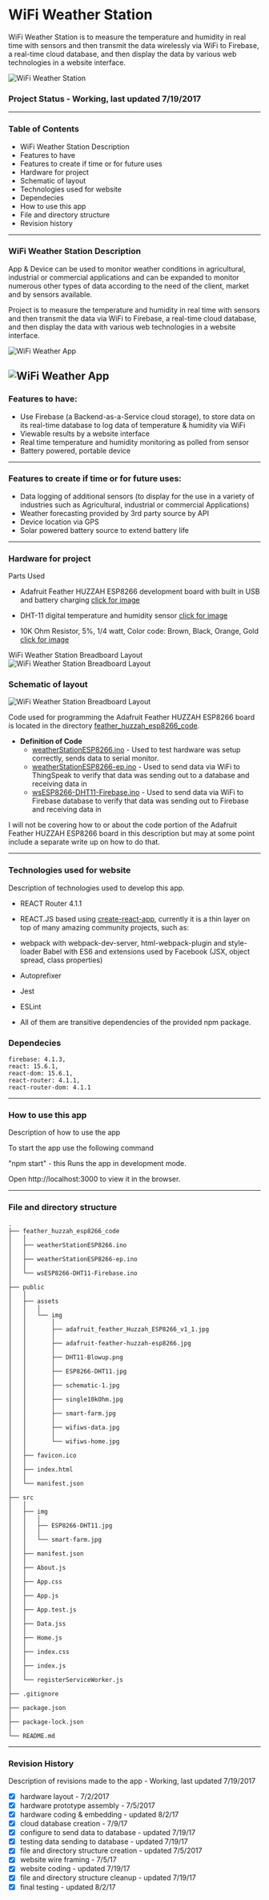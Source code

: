 # WiFi Weather Station
WiFi Weather Station is to measure the temperature and humidity in real time with sensors and then transmit the data wirelessly via WiFi to Firebase, a real-time cloud database, and then display the data by various web technologies in a website interface.

![WiFi Weather Station](public/assets/img/smart-farm.jpg)


### Project Status - Working, last updated 7/19/2017

----

### Table of Contents

  -  WiFi Weather Station Description
  -  Features to have 
  -  Features to create if time or for future uses
  -  Hardware for project
  -  Schematic of layout
  -  Technologies used for website 
  -  Dependecies
  -  How to use this app
  -  File and directory structure
  -  Revision history
  
----

### WiFi Weather Station Description
App & Device can be used to monitor weather conditions in agricultural, industrial or commercial applications and can be expanded to monitor numerous other types of data according to the need of the client, market and by sensors available. 

Project is to measure the temperature and humidity in real time with sensors and then transmit the data via WiFi to Firebase, a real-time cloud database, and then display the data with various web technologies in a website interface.

![WiFi Weather App](public/assets/img/wifiws-home.jpg)

![WiFi Weather App](public/assets/img/wifiws-data.jpg)
----

### Features to have:
- Use Firebase (a Backend-as-a-Service cloud storage), to store data on its real-time database to log data of temperature & humidity via WiFi
- Viewable results by a website interface
- Real time temperature and humidity monitoring as polled from sensor 
- Battery powered, portable device


----

### Features to create if time or for future uses:
- Data logging of additional sensors (to display for the use in a variety of industries such as Agricultural, industrial or commercial Applications)
- Weather forecasting provided by 3rd party source by API
- Device location via GPS
- Solar powered battery source to extend battery life


----

### Hardware for project

Parts Used

  - Adafruit Feather HUZZAH ESP8266 development board with built in USB and battery charging  [click for image](public/assets/img/adafruit_feather_Huzzah_ESP8266_v1_1.jpg)


  - DHT-11 digital temperature and humidity sensor  [click for image](public/assets/img/DHT11-Blowup.png)


  - 10K Ohm Resistor, 5%, 1/4 watt, Color code: Brown, Black, Orange, Gold   [click for image](public/assets/img/single10kOhm.jpg)


  
  
  WiFi Weather Station Breadboard Layout  
![WiFi Weather Station Breadboard Layout](public/assets/img/ESP8266-DHT11.jpg)


### Schematic of layout
![WiFi Weather Station Breadboard Layout](public/assets/img/schematic-1.jpg)

Code used for programming the Adafruit Feather HUZZAH ESP8266 board is located in the directory  [feather_huzzah_esp8266_code](https://github.com/DKMitt/wifi_ws/tree/master/feather_huzzah_esp8266_code). 

* __Definition of Code__
  * [weatherStationESP8266.ino](https://github.com/DKMitt/wifi_ws/blob/master/feather_huzzah_esp8266_code/weatherStationESP8266.ino)  -  Used to test hardware was setup correctly, sends data to serial monitor. 
  * [weatherStationESP8266-ep.ino](https://github.com/DKMitt/wifi_ws/blob/master/feather_huzzah_esp8266_code/weatherStationESP8266-ep.ino)  -  Used to send data via WiFi to ThingSpeak to verify that data was sending out to a database and receiving data in
  * [wsESP8266-DHT11-Firebase.ino](https://github.com/DKMitt/wifi_ws/blob/master/feather_huzzah_esp8266_code/wsESP8266-DHT11-Firebase.ino)  -  Used to send data via WiFi to Firebase database to verify that data was sending out to Firebase and receiving data in


I will not be covering how to or about the code portion of the Adafruit Feather HUZZAH ESP8266 board in this description but may at some point include a separate write up on how to do that. 


	
----

### Technologies used for website

Description of technologies used to develop this app.

- REACT Router 4.1.1
- REACT.JS based using [create-react-app](https://github.com/facebookincubator/create-react-app), currently it is a thin layer on top of many amazing community projects, such as:

- webpack with webpack-dev-server, html-webpack-plugin and style-loader
Babel with ES6 and extensions used by Facebook (JSX, object spread, class properties)

- Autoprefixer

- Jest

- ESLint
- All of them are transitive dependencies of the provided npm package.

### Dependecies
    firebase: 4.1.3,
    react: 15.6.1,
    react-dom: 15.6.1,
    react-router: 4.1.1,
    react-router-dom: 4.1.1
    
----


### How to use this app

Description of how to use the app

To start the app use the following command

  "npm start"   - this Runs the app in development mode.

  Open http://localhost:3000 to view it in the browser.


----


### File and directory structure

```
.
├── feather_huzzah_esp8266_code
│   │
│   ├── weatherStationESP8266.ino
│   │
│   ├── weatherStationESP8266-ep.ino
│   │
│   └── wsESP8266-DHT11-Firebase.ino
│ 
├── public
│   │
│   ├── assets
│   │   │
│   │   └── img
│   │       │
│   │       ├── adafruit_feather_Huzzah_ESP8266_v1_1.jpg
│   │       │
│   │       ├── adafruit-feather-huzzah-esp8266.jpg
│   │       │
│   │       ├── DHT11-Blowup.png
│   │       │
│   │       ├── ESP8266-DHT11.jpg
│   │       │
│   │       ├── schematic-1.jpg
│   │       │
│   │       ├── single10kOhm.jpg
│   │       │
│   │       ├── smart-farm.jpg
│   │       │
│   │       ├── wifiws-data.jpg
│   │       │
│   │       └── wifiws-home.jpg
│   │
│   ├── favicon.ico
│   │
│   ├── index.html
│   │
│   └── manifest.json
│
├── src
│   │
│   ├── img
│   │   │
│   │   ├── ESP8266-DHT11.jpg
│   │   │
│   │   └── smart-farm.jpg
│   │
│   ├── manifest.json
│   │
│   ├── About.js
│   │
│   ├── App.css
│   │
│   ├── App.js
│   │
│   ├── App.test.js
│   │
│   ├── Data.jss
│   │
│   ├── Home.js
│   │
│   ├── index.css
│   │
│   ├── index.js
│   │
│   └── registerServiceWorker.js
│ 
├── .gitignore
│
├── package.json
│
├── package-lock.json
│
└── README.md            
```
----
### Revision History 

Description of revisions made to the app - Working, last updated 7/19/2017

  - [x]  hardware layout - 7/2/2017
  - [x]  hardware prototype assembly - 7/5/2017
  - [x]  hardware coding & embedding - updated 8/2/17
  - [x]  cloud database creation - 7/9/17
  - [x]  configure to send data to database - updated 7/19/17
  - [x]  testing data sending to database - updated 7/19/17
  - [x]  file and directory structure creation  - updated 7/5/2017
  - [x]  website wire framing - 7/5/17
  - [x]  website coding - updated 7/19/17
  - [x]  file and directory structure cleanup - updated 7/19/17
  - [x]  final testing - updated 8/2/17
